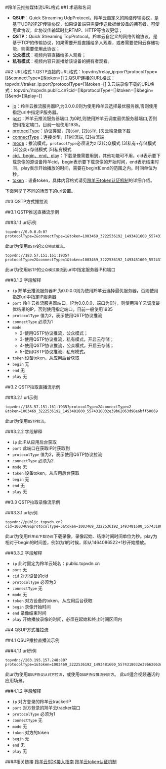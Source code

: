 #羚羊云推拉媒体流URL格式
##1 术语和名词
- **QSUP**：Quick Streaming UdpProtocol。羚羊云自定义的网络传输协议，是基于UDP的P2P传输协议，如果设备端只需要传送数据给设备的拥有者，可使用此协议，此协议传输延时比RTMP、HTTP等协议更低；
- **QSTP**：Quick Streaming TcpProtocol。羚羊云自定义的网络传输协议，是基于TCP的传输协议，如果需要开启直播给多人观看，或者需要使用云存储功能，则需要使用此协议；
- **公众模式**：视频内容直播给多人观看；
- **私有模式**：视频内容只直播给该设备的拥有者观看。

##2 URL格式
  1.QSTP连接的URL格式：topvdn://relay_ip:port?protocolType=[]&connectType=[]&token=[]
  2.QSUP连接的URL格式：topvdn://traker_ip:port?protocolType=[]&token=[]
  3.云端录像下载的URL格式：topvdn://topvdn.public.cn?cid=[]&protocolType=[]&token=[]&begin=[]&end=[]&play=[]

- <u>ip</u>：羚羊云推流服务器IP,为0.0.0.0则为使用羚羊云选择最优服务器,否则使用指定url中指定IP服务器。
- <u>port</u>：羚羊云推流服务器端口,为0时,则使用羚羊云调度最优服务器端口,否则使用指定端口。目前一般使用1935。 
- <u>protocolType</u>：协议类型，[1]`QSUP`, [2]`QSTP`, [3]云端录像下载
- <u>connectType</u>：连接类型，[1]推流端, [2]拉流端
- <u>mode</u>：推流模式，`protocolType`必须设为`2` [2]公众模式 [3]私有+存储模式 [4]公众+存储模式 [5]私有模式
- <u>cid、begin、end、play</u>：下载录像需要用到，其他功能可不用，cid表示要下载录像的源设备羚羊cid，begin表示要下载录像的开始时间，end表示结束时间，play表示开始播放的时间，需要在begin和end的范围之内。时间单位为秒。
- <u>token</u>：设备token，具体内容格式请见[羚羊云token认证机制](http://doc.topvdn.com/api/#!public-doc/token_format.md)的详细介绍。

下面列举了不同的场景下的url设置。

##3 QSTP方式推拉流

##3.1 QSTP推送直播流示例

###3.1.1 url示例
```
topvdn://0.0.0.0:0?protocolType=2&connectType=1&token=1003469_3222536192_1493481600_5574318032e39b62063d98e6bff50069&mode=2
```
此url为使用`QSTP`的`公众模式推流`。

```
topvdn://183.57.151.161:1935?protocolType=2&connectType=1&token=1003469_3222536192_1493481600_5574318032e39b62063d98e6bff50069&mode=2
```
此url为使用`QSTP`的`公众模式推流`到url中指定服务器IP和端口

###3.1.2 字段解释
- `ip` 羚羊云推流服务器IP,为0.0.0.0则为使用羚羊云选择最优服务器，否则使用指定url中指定IP服务器
- `port` 羚羊云推流服务器端口，IP为0.0.0.0，端口为0时，则使用羚羊云调度最优结果的IP，否则使用指定端口。目前一般使用1935 
- `protocolType` 值为2，表示使用QSTP协议推流
- `connectType` 必须为1
- `mode` 
   - 2-使用QSTP协议推流，公众模式；
   - 3-使用QSTP协议推流，私有模式，开启云存储；
   - 4-使用QSTP协议推流，公众模式，开启云存储；
   - 5-使用QSTP协议推流，私有模式。
- `token` 设备token，从应用后台获取
- `begin` 无
- `end` 无
- `play` 无

##3.2 QSTP拉取直播流示例

###3.2.1 url示例
```
topvdn://183.57.151.161:1935?protocolType=2&connectType=2 &token=1003469_3222536192_1493481600_5574318032e39b62063d98e6bff50069
```
此url为使用`QSTP拉流`。

###3.2.2 字段解释
- `ip` 此IP从应用后台获取
- `port` 此端口在获取IP时获取到 
- `protocolType` 值为2，表示使用QSTP协议拉流
- `connectType` 必须为2
- `mode` 无
- `token` 设备token，从应用后台获取
- `begin` 无
- `end` 无
- `play` 无

##3.3 QSTP拉取录像流示例

###3.3.1 url示例
```
topvdn://public.topvdn.cn?cid=1003469&protocolType=3&token=1003469_3222536192_1493481600_5574318032e39b62063d98e6bff50069&begin=1464082941&end=1464086522&play=0
```
此url为使用`羚羊云下载协议`下载录像，录像起始、结束时间时间单位为秒。play为相对于begin的时间差，例如为1的时候，即从1464086522+1秒开始播放。

###3.3.2 字段解释
- `ip` 此时固定为羚羊云域名：public.topvdn.cn
- `port` 无
- `cid` 对方设备的cid
- `protocolType` 必须为3
- `connectType` 无
- `mode` 无
- `token` 对方设备的token，从应用后台获取
- `begin` 录像开始时间
- `end` 录像结束时间
- `play` 开始播放录像的时间，必须在起始和终止时间区间内

##4 QSUP方式推拉流

##4.1 QSUP推拉直播流示例

###4.1.1 url示例
```
topvdn://203.195.157.248:80?protocolType=1&token=1003469_3222536192_1493481600_5574318032e39b62063d98e6bff50069
```
此url为使用`QSUP协议从对方拉流`，或使用`QSUP协议推流到对方`。
此url适合视频通话的应用场景。

###4.1.2 字段解释
- `ip` 对方登录的羚羊云trackerIP
- `port` 对方登录的羚羊云tracker端口
- `protocolType` 必须为1
- `connectType` 无
- `mode` 无
- `token` 对方的token
- `begin` 无
- `end` 无
- `play` 无

####相关链接
[羚羊云SDK接入指南](http://doc.topvdn.com/api/index.html#!public-doc/start_joinup.md)
[羚羊云token认证机制](http://doc.topvdn.com/api/index.html#!public-doc/token_format.md)
